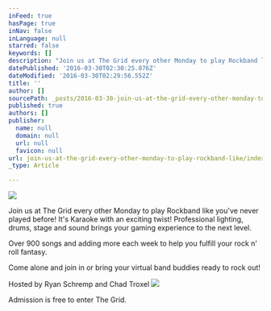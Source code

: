 ```yaml
---
inFeed: true
hasPage: true
inNav: false
inLanguage: null
starred: false
keywords: []
description: "Join us at The Grid every other Monday to play Rockband like you've never played before! It's Karaoke with an exciting twist! Professional lighting, drums, stage and sound brings your gaming experience to the next level."
datePublished: '2016-03-30T02:30:25.876Z'
dateModified: '2016-03-30T02:29:56.552Z'
title: ''
author: []
sourcePath: _posts/2016-03-30-join-us-at-the-grid-every-other-monday-to-play-rockband-like.md
published: true
authors: []
publisher:
  name: null
  domain: null
  url: null
  favicon: null
url: join-us-at-the-grid-every-other-monday-to-play-rockband-like/index.html
_type: Article

---
```

![](https://the-grid-user-content.s3-us-west-2.amazonaws.com/529a88d2-9683-48c9-8bed-bcea4f61dd70.jpg)

Join us at The Grid every other Monday to play Rockband like you've never played before! It's Karaoke with an exciting twist! Professional lighting, drums, stage and sound brings your gaming experience to the next level.

Over 900 songs and adding more each week to help you fulfill your rock n' roll fantasy.

Come alone and join in or bring your virtual band buddies ready to rock out!

Hosted by Ryan Schremp and Chad Troxel
![](https://the-grid-user-content.s3-us-west-2.amazonaws.com/d0fe575a-4aa2-4def-af94-cf94b321655c.jpg)

Admission is free to enter The Grid.